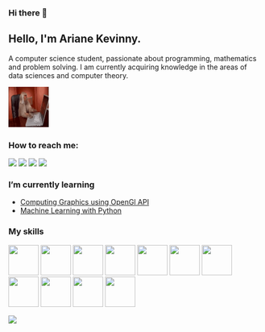 ### Hi there 👋

<!--
**ArianeKevinny/ArianeKevinny** is a ✨ _special_ ✨ repository because its `README.md` (this file) appears on your GitHub profile.

Here are some ideas to get you started:

- 🔭 I’m currently working on ...
- 🌱 I’m currently learning ...
- 👯 I’m looking to collaborate on ...
- 🤔 I’m looking for help with ...
- 💬 Ask me about ...
- 📫 How to reach me: ...
- 😄 Pronouns: ...
- ⚡ Fun fact: ...
-->

## Hello, I'm Ariane Kevinny. 
A computer science student, passionate about programming, mathematics and problem solving. I am currently acquiring knowledge in the areas of data sciences and computer theory.

<img src="monkey-computer-not-working.gif" width="80" height="80"/>

### How to reach me:
<div>
<a href="https://instagram.com/arianekevinny" target="_blank"><img loading="lazy" src="https://img.shields.io/badge/-Instagram-%23E4405F?style=for-the-badge&logo=instagram&logoColor=white" target="_blank"></a>
<a href="https://leetcode.com/arianekevinny" target="_blank"><img loading="lazy" src="https://img.shields.io/badge/Leetcode-%23E4405F?style=for-the-badge&logo=leetcode&logoColor=white" target="_blank"></a>
<a href = "mailto:contato@arianekevinny"><img loading="lazy" src="https://img.shields.io/badge/Gmail-D14836?style=for-the-badge&logo=gmail&logoColor=white" target="_blank"></a>
<a href="https://www.linkedin.com/in/ariane-kevinny" target="_blank"><img loading="lazy" src="https://img.shields.io/badge/-LinkedIn-%230077B5?style=for-the-badge&logo=linkedin&logoColor=white" target="_blank"></a>   
</div>

### I’m currently learning

- <a href="https://github.com/ArianeKevinny/ComputingGraphics_OpenGl" target="_blank">Computing Graphics using OpenGl API</a>
- <a href="https://github.com/ArianeKevinny/Machine-learning" target="_blank">Machine Learning with Python</a>

### My skills

<img loading="lazy" src="https://www.vectorlogo.zone/logos/git-scm/git-scm-icon.svg" width="60" height="60"/>   <img loading="lazy" src="https://icongr.am/devicon/c-original.svg?size=128&color=currentColor" width="60" height="60"/>   <img loading="lazy" src="https://icongr.am/devicon/cplusplus-original.svg?size=128&color=currentColor" width="60" height="60"/>   <img loading="lazy" src="https://icongr.am/devicon/html5-original.svg?size=128&color=currentColor" width="60" height="60"/>   <img loading="lazy" src="https://icongr.am/devicon/python-original.svg?size=128&color=currentColor" width="60" height="60"/>   <img loading="lazy" src="https://icongr.am/devicon/php-original.svg?size=128&color=currentColor" width="60" height="60"/>   <img loading="lazy" src="https://icongr.am/devicon/npm-original-wordmark.svg?size=128&color=currentColor" width="60" height="60"/>   <img loading="lazy" src="https://icongr.am/devicon/mysql-plain-wordmark.svg?size=128&color=currentColor" width="60" height="60"/>   <img loading="lazy" src="https://icongr.am/devicon/nodejs-original-wordmark.svg?size=128&color=currentColor" width="60" height="60"/>   <img loading="lazy" src="https://icongr.am/devicon/typescript-original.svg?size=128&color=currentColor" width="60" height="60"/>   <img loading="lazy" src="https://icongr.am/devicon/react-original.svg?size=128&color=currentColor" width="60" height="60"/>

<div>
<a href="https://github.com/ArianeKevinny">
<img loading="lazy" height="180em" src="https://github-readme-stats.vercel.app/api/top-langs/?username=ArianeKevinny&layout=compact&langs_count=7&theme=dracula"/>
</div>

